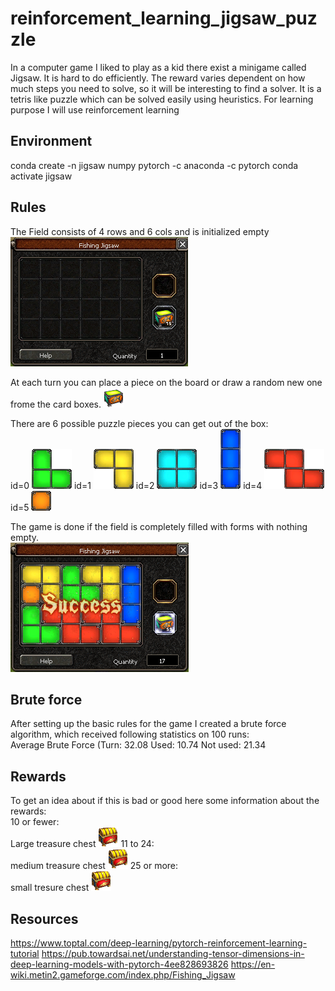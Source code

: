 # reinforcement_learning_jigsaw_puzzle
In a computer game I liked to play as a kid there exist a minigame called Jigsaw. It is hard to do efficiently. The reward varies dependent on how much steps you need to solve, so it will be interesting to find a solver. It is a tetris like puzzle which can be solved easily using heuristics. For learning purpose I will use reinforcement learning

## Environment
conda create -n jigsaw numpy pytorch -c anaconda -c pytorch
conda activate jigsaw

## Rules
The Field consists of 4 rows and 6 cols and is initialized empty<br>
![alt text](img/game_no_piece.png)

At each turn you can place a piece on the board or draw a random new one frome the card boxes.
![alt text](img/card_box.png)

There are 6 possible puzzle pieces you can get out of the box:<br>
id=0
![alt text](img/pieces/0.png)
id=1
![alt text](img/pieces/1.png)
id=2
![alt text](img/pieces/2.png)
id=3
![alt text](img/pieces/3.png)
id=4
![alt text](img/pieces/4.png)
id=5
![alt text](img/pieces/5.png)

The game is done if the field is completely filled with forms with nothing empty.<br>
![alt text](img/game_finished.png)


## Brute force
After setting up the basic rules for the game I created a brute force algorithm, which received following statistics on 100 runs:<br>
Average Brute Force (Turn: 32.08 Used: 10.74 Not used: 21.34

## Rewards
To get an idea about if this is bad or good here some information about the rewards:<br>
10 or fewer:<br>
Large treasure chest ![alt text](img/treasure_chest.png)
11 to 24:<br>
medium treasure chest ![alt text](img/treasure_chest.png)
25 or more:<br>
small tresure chest ![alt text](img/treasure_chest.png)

## Resources
https://www.toptal.com/deep-learning/pytorch-reinforcement-learning-tutorial
https://pub.towardsai.net/understanding-tensor-dimensions-in-deep-learning-models-with-pytorch-4ee828693826
https://en-wiki.metin2.gameforge.com/index.php/Fishing_Jigsaw